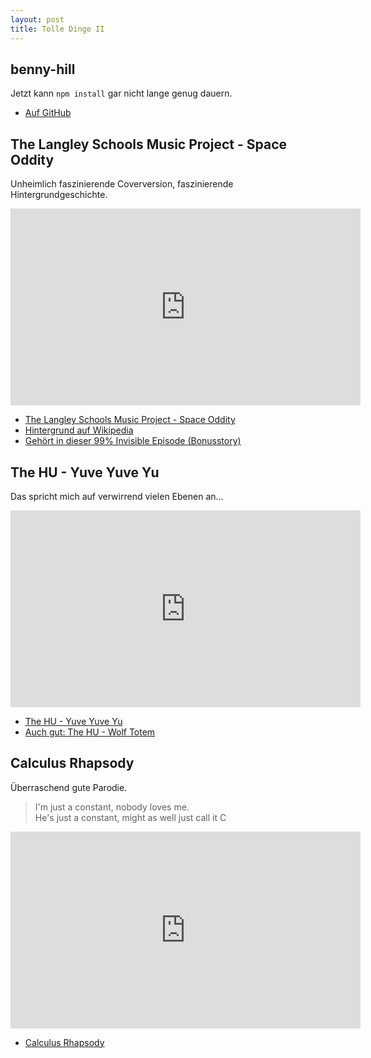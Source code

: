 ```yaml
---
layout: post
title: Tolle Dinge II
---
```


## benny-hill

Jetzt kann `npm install` gar nicht lange genug dauern.

* [Auf GitHub](https://github.com/mafintosh/benny-hill)

## The Langley Schools Music Project - Space Oddity

Unheimlich faszinierende Coverversion, faszinierende Hintergrundgeschichte.

<iframe width="560" height="315" src="https://www.youtube-nocookie.com/embed/YWjTbB4ONeM" frameborder="0" allow="accelerometer; autoplay; encrypted-media; gyroscope; picture-in-picture" allowfullscreen></iframe>

* [The Langley Schools Music Project - Space Oddity](https://www.youtube.com/watch?v=YWjTbB4ONeM)
* [Hintergrund auf Wikipedia](https://en.wikipedia.org/wiki/The_Langley_Schools_Music_Project)
* [Gehört in dieser 99% Invisible Episode (Bonusstory)](https://99percentinvisible.org/episode/devolutionary-design/)

## The HU - Yuve Yuve Yu

Das spricht mich auf verwirrend vielen Ebenen an...

<iframe width="560" height="315" src="https://www.youtube-nocookie.com/embed/v4xZUr0BEfE" frameborder="0" allow="accelerometer; autoplay; encrypted-media; gyroscope; picture-in-picture" allowfullscreen></iframe>

* [The HU - Yuve Yuve Yu](https://www.youtube.com/watch?v=v4xZUr0BEfE)
* [Auch gut: The HU - Wolf Totem](https://www.youtube.com/watch?v=jM8dCGIm6yc)

## Calculus Rhapsody

Überraschend gute Parodie.

> I'm just a constant, nobody loves me. <br>
> He's just a constant, might as well just call it C

<iframe width="560" height="315" src="https://www.youtube-nocookie.com/embed/uqwC41RDPyg" frameborder="0" allow="accelerometer; autoplay; encrypted-media; gyroscope; picture-in-picture" allowfullscreen></iframe>

* [Calculus Rhapsody](https://www.youtube.com/watch?v=uqwC41RDPyg)
